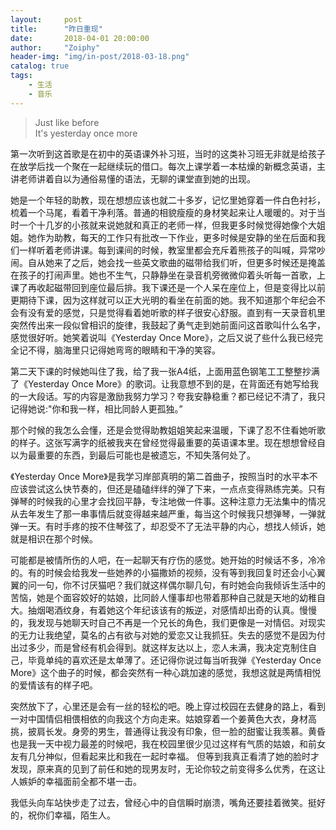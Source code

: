 ```yaml
---
layout:     post
title:      "昨日重现"
date:       2018-04-01 20:00:00
author:     "Zoiphy"
header-img: "img/in-post/2018-03-18.png"
catalog: true
tags:
    - 生活
    - 音乐
---
```


> Just like before <br> It's yesterday once more

第一次听到这首歌是在初中的英语课外补习班，当时的这类补习班无非就是给孩子在放学后找一个聚在一起继续玩的借口。每次上课学着一本枯燥的新概念英语，主讲老师讲着自以为通俗易懂的语法，无聊的课堂直到她的出现。

她是一个年轻的助教，现在想想应该也就二十多岁，记忆里她穿着一件白色衬衫，梳着一个马尾，看着干净利落。普通的相貌瘦瘦的身材笑起来让人暖暖的。对于当时一个十几岁的小孩就来说她就和真正的老师一样，但我更多时候觉得她像个大姐姐。她作为助教，每天的工作只有批改一下作业，更多时候是安静的坐在后面和我们一样听着老师讲课。每到课间的时候，教室里都会充斥着熊孩子的叫喊，异常吵闹。自从她来了之后，她会找一些英文歌曲的磁带给我们听，但更多时候还是掩盖在孩子的打闹声里。她也不生气，只静静坐在录音机旁微微仰着头听每一首歌，上课了再收起磁带回到座位最后排。我下课还是一个人呆在座位上，但是变得比以前更期待下课，因为这样就可以正大光明的看坐在前面的她。我不知道那个年纪会不会有没有爱的感觉，只是觉得看着她听歌的样子很安心舒服。直到有一天录音机里突然传出来一段似曾相识的旋律，我鼓起了勇气走到她前面问这首歌叫什么名字，感觉很好听。她笑着说叫《Yesterday Once More》，之后又说了些什么我已经完全记不得，脑海里只记得她弯弯的眼睛和干净的笑容。

第二天下课的时候她叫住了我，给了我一张A4纸，上面用蓝色钢笔工工整整抄满了《Yesterday Once More》的歌词。让我意想不到的是，在背面还有她写给我的一大段话。写的内容是激励我努力学习？夸我安静稳重？都已经记不清了，我只记得她说:"你和我一样，相比同龄人更孤独。” 

那个时候的我怎么会懂，还是会觉得助教姐姐笑起来温暖，下课了忍不住看她听歌的样子。这张写满字的纸被我夹在曾经觉得最重要的英语课本里。现在想想曾经自以为最重要的东西，到最后可能也是被遗忘，不知失落何处了。

《Yesterday Once More》是我学习岸部真明的第二首曲子，按照当时的水平本不应该尝试这么快节奏的，但还是磕磕绊绊的弹了下来，一点点变得熟练完美。只有弹琴的时候我的心里才会找回平静，专注地做一件事。这种注意力无法集中的情况从去年发生了那一串事情后就变得越来越严重，每当这个时候我只想弹琴，一弹就弹一天。有时手疼的按不住琴弦了，却忍受不了无法平静的内心，想找人倾诉，她就是相识在那个时候。

可能都是被情所伤的人吧，在一起聊天有疗伤的感觉。她开始的时候话不多，冷冷的。有的时候会给我发一些她养的小猫撒娇的视频，没有等到我回复时还会小心翼翼的问一句，你不讨厌猫吧？我们就这样偶尔聊几句，有时她会向我倾诉生活中的苦恼，她是个面容姣好的姑娘，比同龄人懂事却也带着那种自己就是天地的幼稚自大。抽烟喝酒纹身，有着她这个年纪该该有的叛逆，对感情却出奇的认真。慢慢的，我发现与她聊天时自己不再是一个兄长的角色，我们更像是一对情侣。对现实的无力让我绝望，莫名的占有欲与对她的爱恋又让我抓狂。失去的感觉不是因为付出过多少，而是曾经有机会得到。就这样友达以上，恋人未满，我决定克制住自己，毕竟单纯的喜欢还是太单薄了。还记得你说过每当听我弹《Yesterday Once More》这个曲子的时候，都会突然有一种心跳加速的感觉，我想这就是两情相悦的爱情该有的样子吧。

突然放下了，心里还是会有一丝的轻松的吧。晚上穿过校园在去健身的路上，看到一对中国情侣相偎相依的向我这个方向走来。姑娘穿着一个姜黄色大衣，身材高挑，披肩长发。身旁的男生，普通得让我没有印象，但一脸的甜蜜让我羡慕。黄昏也是我一天中视力最差的时候吧，我在校园里很少见过这样有气质的姑娘，和前女友有几分神似，但看起来比和我在一起时幸福。 但等到我真正看清了她的脸时才发现，原来真的见到了前任和她的现男友时，无论你较之前变得多么优秀，在这让人嫉妒的幸福面前全都不堪一击。

我低头向车站快步走了过去，曾经心中的自信瞬时崩溃，嘴角还要挂着微笑。挺好的，祝你们幸福，陌生人。


